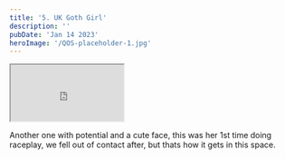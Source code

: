 ```yaml
---
title: '5. UK Goth Girl'
description: ''
pubDate: 'Jan 14 2023'
heroImage: '/QOS-placeholder-1.jpg'
---
```

<iframe src="https://drive.google.com/file/d/1FwWRnlN1OyZfblp5t7DtdGtnALXA5-v7/preview" width="200" height="100" allow="autoplay" allowfullscreen="allowfullscreen" style="
"></iframe>

Another one with potential and a cute face, this was her 1st time doing raceplay, we fell out of contact after, but thats how it gets in this space.